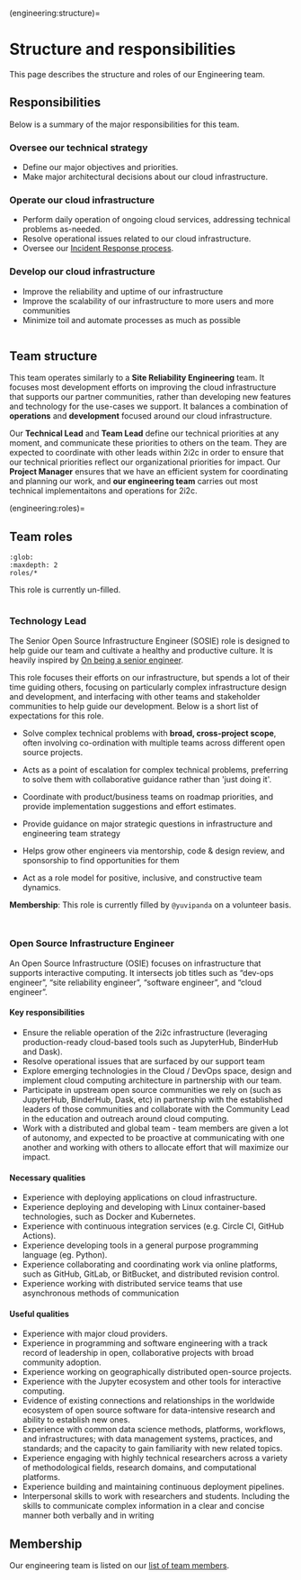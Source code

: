 (engineering:structure)=
# Structure and responsibilities

This page describes the structure and roles of our Engineering team.

## Responsibilities

Below is a summary of the major responsibilities for this team.

### Oversee our technical strategy

- Define our major objectives and priorities.
- Make major architectural decisions about our cloud infrastructure.

### Operate our cloud infrastructure

- Perform daily operation of ongoing cloud services, addressing technical problems as-needed.
- Resolve operational issues related to our cloud infrastructure.
- Oversee our [Incident Response process](../projects/managed-hubs/incidents.md).

### Develop our cloud infrastructure

- Improve the reliability and uptime of our infrastructure
- Improve the scalability of our infrastructure to more users and more communities
- Minimize toil and automate processes as much as possible

```{team} Engineering Team
```

## Team structure

This team operates similarly to a **Site Reliability Engineering** team.
It focuses most development efforts on improving the cloud infrastructure that supports our partner communities, rather than developing new features and technology for the use-cases we support.
It balances a combination of **operations** and **development** focused around our cloud infrastructure.

Our **Technical Lead** and **Team Lead** define our technical priorities at any moment, and communicate these priorities to others on the team.
They are expected to coordinate with other leads within 2i2c in order to ensure that our technical priorities reflect our organizational priorities for impact.
Our **Project Manager** ensures that we have an efficient system for coordinating and planning our work, and **our engineering team** carries out most technical implementaitons and operations for 2i2c.

(engineering:roles)=
## Team roles

```{toctree}
:glob:
:maxdepth: 2
roles/*
```

This role is currently un-filled.

```{role} Technology Lead
```

### Technology Lead

The Senior Open Source Infrastructure Engineer (SOSIE) role is designed to help guide our team and cultivate a healthy and productive culture.
It is heavily inspired by [On being a senior engineer](https://www.kitchensoap.com/2012/10/25/on-being-a-senior-engineer/).

This role focuses their efforts on our infrastructure, but spends a lot of their time guiding others, focusing on particularly complex infrastructure design and development, and interfacing with other teams and stakeholder communities to help guide our development. Below is a short list of expectations for this role.

- Solve complex technical problems with **broad, cross-project scope**, often
  involving co-ordination with multiple teams across different open source
  projects.

- Acts as a point of escalation for complex technical problems, preferring to
  solve them with collaborative guidance rather than 'just doing it'.

- Coordinate with product/business teams on roadmap priorities, and provide
  implementation suggestions and effort estimates.

- Provide guidance on major strategic questions in infrastructure and
  engineering team strategy

- Helps grow other engineers via mentorship, code & design review, and
  sponsorship to find opportunities for them

- Act as a role model for positive, inclusive, and constructive team dynamics.

**Membership**: This role is currently filled by `@yuvipanda` on a volunteer basis.

```{role} Open Source Infrastructure Engineer
```
```{role} Engineer
```

### Open Source Infrastructure Engineer

An Open Source Infrastructure (OSIE) focuses on infrastructure that supports interactive computing.
It intersects job titles such as “dev-ops engineer”, “site reliability engineer”, “software engineer”, and “cloud engineer”.

#### Key responsibilities

- Ensure the reliable operation of the 2i2c infrastructure (leveraging production-ready cloud-based tools such as JupyterHub, BinderHub and Dask).
- Resolve operational issues that are surfaced by our support team
- Explore emerging technologies in the Cloud / DevOps space, design and implement cloud computing architecture in partnership with our team.
- Participate in upstream open source communities we rely on (such as JupyterHub, BinderHub, Dask, etc) in partnership with the established leaders of those communities and collaborate with the Community Lead in the education and outreach around cloud computing.
- Work with a distributed and global team - team members are given a lot of autonomy, and expected to be proactive at communicating with one another and working with others to allocate effort that will maximize our impact.

#### Necessary qualities

- Experience with deploying applications on cloud infrastructure.
- Experience deploying and developing with Linux container-based technologies, such as Docker and Kubernetes.
- Experience with continuous integration services (e.g. Circle CI, GitHub Actions).
- Experience developing tools in a general purpose programming language (eg. Python).
- Experience collaborating and coordinating work via online platforms, such as GitHub, GitLab, or BitBucket, and distributed revision control.
- Experience working with distributed service teams that use asynchronous methods of communication

#### Useful qualities

- Experience with major cloud providers.
- Experience in programming and software engineering with a track record of leadership in open, collaborative projects with broad community adoption.
- Experience working on geographically distributed open-source projects.
- Experience with the Jupyter ecosystem and other tools for interactive computing.
- Evidence of existing connections and relationships in the worldwide ecosystem of open source software for data-intensive research and ability to establish new ones.
- Experience with common data science methods, platforms, workflows, and infrastructures; with data management systems, practices, and standards; and the capacity to gain familiarity with new related topics.
- Experience engaging with highly technical researchers across a variety of methodological fields, research domains, and computational platforms.
- Experience building and maintaining continuous deployment pipelines.
- Interpersonal skills to work with researchers and students. Including the skills to communicate complex information in a clear and concise manner both verbally and in writing

## Membership

Our engineering team is listed on our [list of team members](../reference/team.md).
